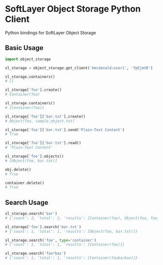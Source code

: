 SoftLayer Object Storage Python Client
======================================
Python bindings for SoftLayer Object Storage

Basic Usage
----------

```python
import object_storage

sl_storage = object_storage.get_client('kmcdonald:user1', 'fpEjmVD')

sl_storage.containers()
# []

sl_storage['foo'].create()
# Container(foo)

sl_storage.containers()
# [Container(foo)]

sl_storage['foo']['bar.txt'].create()
# Object(foo, sample_object.txt)

sl_storage['foo']['bar.txt'].send('Plain-Text Content')
# True

sl_storage['foo']['bar.txt'].read()
# 'Plain-Text Content'

sl_storage['foo'].objects()
# [Object(foo, bar.txt)]

obj.delete()
# True

container.delete()
# True
```

Search Usage
-----------
```python
sl_storage.search('bar')
# {'count': 2, 'total': 2, 'results': [Container(foo), Object(foo, foo_object)]}

sl_storage['foo'].search('bar.txt')
# {'count': 1, 'total': 1, 'results': [Object(foo, bar.txt)]}

sl_storage.search('foo', type='container')
# {'count': 1, 'total': 1, 'results': [Container(foo)]}

sl_storage.search('foo*baz')
# {'count': 1, 'total': 1, 'results': [Container(foobarbaz)]}
```
